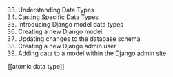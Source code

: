 33. Understanding Data Types
34. Casting Specific Data Types
35. Introducing Django model data types
36. Creating a new Django model
37. Updating changes to the database schema
38. Creating a new Django admin user
39. Adding data to a model within the Django admin site

[[atomic data type]]
